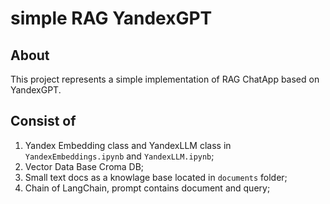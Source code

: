 # simple RAG YandexGPT

## About
This project represents a simple implementation of RAG ChatApp based on YandexGPT.

## Consist of
1. Yandex Embedding class and YandexLLM class in `YandexEmbeddings.ipynb` and `YandexLLM.ipynb`;
3. Vector Data Base Croma DB;
3. Small text docs as a knowlage base located in `documents` folder;
4. Chain of LangChain, prompt contains document and query;